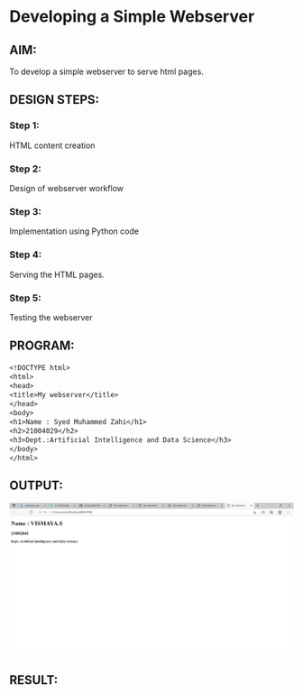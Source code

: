 # Developing a Simple Webserver
## AIM:

To develop a simple webserver to serve html pages.
## DESIGN STEPS:
### Step 1:

HTML content creation
### Step 2:

Design of webserver workflow
### Step 3:

Implementation using Python code
### Step 4:

Serving the HTML pages.
### Step 5:

Testing the webserver
## PROGRAM:
~~~
<!DOCTYPE html>
<html>
<head>
<title>My webserver</title>
</head>
<body>
<h1>Name : Syed Muhammed Zahi</h1>
<h2>21004029</h2>
<h3>Dept.:Artificial Intelligence and Data Science</h3>
</body>
</html>
~~~
## OUTPUT:
![GitHub logo](WEB.PNG)
## RESULT:
